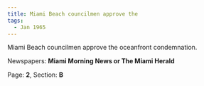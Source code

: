 ```yaml
---  
title: Miami Beach councilmen approve the  
tags:  
  - Jan 1965  
---  
```

  
Miami Beach councilmen approve the oceanfront condemnation.  
  
Newspapers: **Miami Morning News or The Miami Herald**  
  
Page: **2**, Section: **B** 
